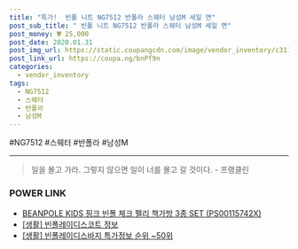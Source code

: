 ```yaml
--- 
title: "특가!  빈폴 니트 NG7512 반폴라 스웨터 남성M 세일 면" 
post_sub_title: " 빈폴 니트 NG7512 반폴라 스웨터 남성M 세일 면" 
post_money: ₩ 25,000 
post_date: 2020.01.31 
post_img_url: https://static.coupangcdn.com/image/vendor_inventory/c311/eaa3cf4ab3021283ba97a75823ed090250d68904bf14c368f5541793a1a7.jpg 
post_link_url: https://coupa.ng/bnPf9n 
categories: 
  - vendor_inventory 
tags: 
  - NG7512 
  - 스웨터 
  - 반폴라 
  - 남성M 
--- 
```

  #NG7512 #스웨터 #반폴라 #남성M 
<hr> 

> 일을 몰고 가라. 그렇지 않으면 일이 너를 몰고 갈 것이다. - 프랭클린 


### POWER LINK

* <a href="https://blog.naver.com/fasyy4321/221792643245" target="_blank">BEANPOLE KIDS 핑크 빈폴 체크 펠리 책가방 3종 SET (PS00115742X)</a>
* <a href="https://blog.naver.com/fasyy4321/221763703905" target="_blank"> [생활] 빈폴레이디스코트 정보 </a>
* <a href="https://blog.naver.com/sakai111/221777210414" target="_blank"> [생활] 빈폴레이디스바지 특가정보 순위 ~50위</a>
